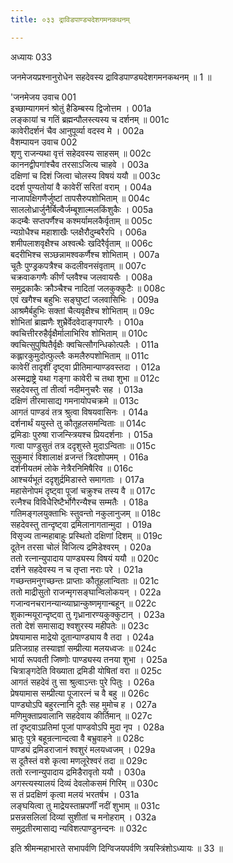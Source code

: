 ```yaml
---
title: ०३३ द्राविडपाण्ड्यदेशगमनकथनम्

---
```

अध्यायः 033

जनमेजयप्रश्नानुरोधेन सहदेवस्य द्राविडपाण्ड्यदेशगमनकथनम् ॥ 1 ॥

\'जनमेजय उवाच 	001  
इच्छाम्यागमनं श्रोतुं हैडिम्बस्य द्विजोत्तम ।	001a  
लङ्कायां च गतिं ब्रह्मन्पौलस्त्यस्य च दर्शनम् ॥	001c  
कावेरीदर्शनं चैव आनुपूर्व्या वदस्व मे ।	002a  
वैशम्पायन उवाच 	002  
शृणु राजन्यथा वृत्तं सहेदवस्य साहसम् ॥	002c  
काननद्वीपगांश्चैव तरसाऽजित्य चाहवे ।	003a  
दक्षिणां च दिशं जित्वा चोलस्य विषयं ययौ ॥	003c  
ददर्श पुण्यतोयां वै कावेरीं सरितां वराम् ।	004a  
नाजापक्षिगणैर्जुष्टां तापसैरुपशोभिताम् ॥	004c  
साललोध्रार्जुनैर्बिल्वैर्जम्बूशाल्मलकिंशुकैः ।	005a  
कदम्बैः सप्तपर्णैश्च कश्मर्यामलकैर्वृताम् ॥	005c  
न्यग्रोधैश्च महाशाखैः प्लक्षैरौदुम्बरैरपि । 	006a  
शमीपलाशवृक्षैश्च अश्वत्थैः खदिरैर्वृताम् ॥ 	006c  
बदरीभिश्च सञ्छन्नामश्वकर्णैश्च शोभिताम् ।	007a  
चूतैः पुण्ड्रकपत्रैश्च कदलीवनसंवृताम् ॥ 	007c  
चक्रवाकगणैः कीर्णं प्लवैश्च जलवायसैः ।	008a  
समुद्रकाकैः क्रौञ्चैश्च नादितां जलकुक्कुटैः ॥	008c  
एवं खगैश्च बहुभिः सङ्घुष्टां जलवासिभिः ।	009a  
आश्रमैर्बहुभिः सक्तां चैत्यवृक्षैश्च शोभिताम् ॥	09c  
शोभितां ब्राह्मणैः शुभ्रैर्वेदवेदाङ्गपारगैः ।	010a  
क्वचित्तीररुहैर्वृक्षैर्मालाभिरिव शोभिताम् ॥	010c  
क्वचित्सुपुष्पितैर्वृक्षैः क्वचित्सौगन्धिकोत्पलैः ।	011a  
कह्लारकुमुदोत्फुल्लैः कमलैरुपशोभिताम् ॥	011c  
कावेरीं तादृशीं दृष्ट्वा प्रीतिमान्पाण्डवस्तदा ।	012a  
अस्मद्राष्ट्रे यथा गङ्गा कावेरी च तथा शुभा ॥	012c  
सहदेवस्तु तां तीर्त्वा नदीमनुचरैः सह ।	013a  
दक्षिणं तीरमासाद्य गमनायोपचक्रमे ॥ 	013c  
आगतं पाण्डवं तत्र श्रुत्वा विषयवासिनः ।	014a  
दर्शनार्थं ययुस्ते तु कौतूहलसमन्विताः ॥	014c  
द्रमिडाः पुरुषा राजन्स्त्रियश्च प्रियदर्शनाः । 	015a  
गत्वा पाण्डुसुतं तत्र ददृशुस्ते मुदाऽन्विताः ॥	015c  
सुकुमारं विशालाक्षं व्रजन्तं त्रिदशोपमम् ।	016a  
दर्शनीयतमं लोके नेत्रैरनिमिषैरिव ॥	016c  
आश्चर्यभूतं ददृशुर्द्रमिडास्ते समागताः ।	017a  
महासेनोपमं दृष्ट्वा पूजां चक्रुश्च तस्य वै ॥	017c  
रत्नैश्च विविधैरिष्टैर्भोगैरन्यैश्च सम्मतैः ।	018a  
गतिमङ्गलयुक्ताभिः स्तुवन्तो नकुलानुजम् ॥ 	018c  
सहदेवस्तु तान्दृष्ट्वा द्रमिलानागतान्मुदा ।	019a  
विसृज्य तान्महाबाहुः प्रस्थितो दक्षिणां दिशम् ॥	019c  
दूतेन तरसा चोलं विजित्य द्रमिडेश्वरम् ।	020a  
ततो रत्नान्युपादाय पाण्ड्यस्य विषयं ययौ ॥ 	020c  
दर्शने सहदेवस्य न च तृप्ता नराः परे ।	021a  
गच्छन्तमनुगच्छन्तः प्राप्ताः कौतूहलान्विताः ॥	021c  
ततो माद्रीसुतो राजन्मृगसङ्घान्विलोकयन् । 	022a  
गजान्वनचरानन्यान्व्याघ्रान्कुष्णमृगान्बहून् ॥	022c  
शुकान्मयूरान्दृष्ट्वा तु गृध्रानारण्यकुक्कुटान् ।	023a  
ततो देशं समासाद्य श्वशुरस्य महीपतेः ॥	023c  
प्रेषयामास माद्रेयो दूतान्पाण्ड्याय वै तदा ।	024a  
प्रतिजग्राह तस्याज्ञां सम्प्रीत्या मलयध्वजः ॥	024c  
भार्या रूपवती जिष्णोः पाण्ड्यस्य तनया शुभा ।	025a  
चित्राङ्गदेति विख्याता द्रमिडी योषितां वरा ॥	025c  
आगतं सहदेवं तु सा श्रुत्वाऽन्तः पुरे पितुः ।	026a  
प्रेषयामास सम्प्रीत्या पूजारत्नं च वै बहु ॥	026c  
पाण्ड्योऽपि बहुरत्नानि दूतैः सह मुमोच ह ।	027a  
मणिमुक्ताप्रवालानि सहदेवाय कीर्तिमान् ॥	027c  
तां दृष्ट्वाऽप्रतिमां पूजां पाण्डवोऽपि मुदा नृप ।	028a  
भ्रातुः पुत्रे बहून्रत्नान्दत्वा वै बभ्रुवाहने ॥ 	028c  
पाण्ड्यं द्रमिडराजानं श्वशुरं मलयध्वजम् ।	029a  
स दूतैस्तं वशे कृत्वा मणलूरेश्वरं तदा ॥	029c  
ततो रत्नान्युपादाय द्रमिडैरावृतो ययौ ।	030a  
अगस्त्यस्यालयं दिव्यं देवलोकसमं गिरिम् ॥	030c  
स तं प्रदक्षिणं कृत्वा मलयं भरतर्षभ ।	031a  
लङ्घयित्वा तु माद्रेयस्ताम्रपर्णीं  नदीं शुभाम् ॥ 	031c  
प्रसन्नसलिलां दिव्यां सुशीतां च मनोहराम् ।	032a  
समुद्रतीरमासाद्य न्यविशत्पाण्डुनन्दनः ॥ 	032c  

इति श्रीमन्महाभारते सभापर्वणि दिग्विजयपर्वणि त्रयस्त्रिंशोऽध्यायः ॥ 33 ॥